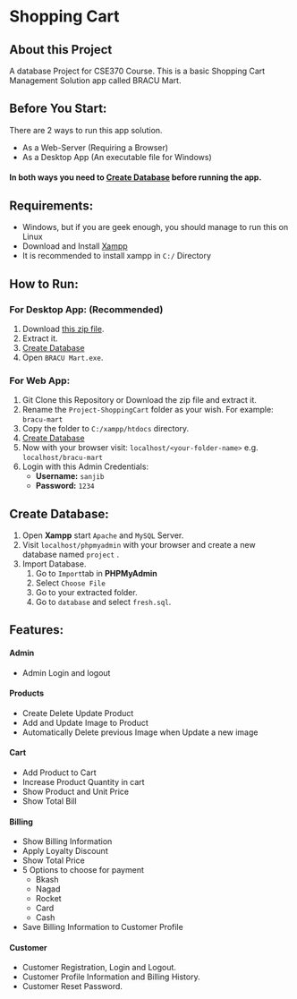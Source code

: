 # Shopping Cart


## About this Project
A database Project for CSE370 Course. This is a basic Shopping Cart Management Solution app called BRACU Mart.

## Before You Start:
There are 2 ways to run this app solution.
* As a Web-Server (Requiring a Browser)
* As a Desktop App (An executable file for Windows)

#### In both ways you need to [Create Database](https://github.com/sanjib-sen/Project-ShoppingCart#create-database) **before** running the app.

## Requirements:
* Windows, but if you are geek enough, you should manage to run this on Linux
* Download and Install [Xampp](https://www.apachefriends.org/xampp-files/8.0.6/xampp-windows-x64-8.0.6-0-VS16-installer.exe)
* It is recommended to install xampp in `C:/` Directory

## How to Run:
### For Desktop App: (Recommended)
1. Download [this zip file](https://github.com/sanjib-sen/Project-ShoppingCart/releases/download/0.01/BRACU.Mart.zip).
2. Extract it.
3. [Create Database](https://github.com/sanjib-sen/Project-ShoppingCart#create-database)
4. Open `BRACU Mart.exe`.

### For Web App:
1. Git Clone this Repository or Download the zip file and extract it.
2. Rename the `Project-ShoppingCart` folder as your wish. For example: `bracu-mart`
3. Copy the folder to `C:/xampp/htdocs` directory.
4. [Create Database](https://github.com/sanjib-sen/Project-ShoppingCart#create-database)
5. Now with your browser visit:
   `localhost/<your-folder-name>` e.g. `localhost/bracu-mart`
6. Login with this Admin Credentials:
   * **Username:** `sanjib`
   * **Password:** `1234`

## Create Database:
1. Open **Xampp** start `Apache` and `MySQL` Server.
2. Visit `localhost/phpmyadmin` with your browser and create a new database named `project` .
3. Import Database.
    1. Go to `Import`tab in **PHPMyAdmin**
    2. Select `Choose File`
    3. Go to your extracted folder.
    4. Go to `database` and select `fresh.sql`.
   

## Features:

#### Admin
* Admin Login and logout

#### Products
* Create Delete Update Product
* Add and Update Image to Product
* Automatically Delete previous Image when Update a new image
  
#### Cart
* Add Product to Cart
* Increase Product Quantity in cart
* Show Product and Unit Price 
* Show Total Bill

#### Billing
* Show Billing Information
* Apply Loyalty Discount
* Show Total Price
* 5 Options to choose for payment
   * Bkash
   * Nagad
   * Rocket
   * Card
   * Cash
* Save Billing Information to Customer Profile

#### Customer
* Customer Registration, Login and Logout.
* Customer Profile Information and Billing History.
* Customer Reset Password.
